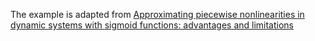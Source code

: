 The example is adapted from [Approximating piecewise nonlinearities in dynamic systems with sigmoid functions: advantages and limitations](https://doi.org/10.1007/s11071-023-08293-1)

